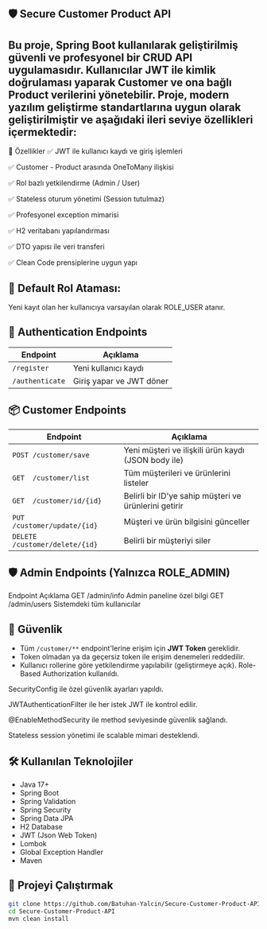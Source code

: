 ## 🛡️ Secure Customer Product API
## Bu proje, Spring Boot kullanılarak geliştirilmiş güvenli ve profesyonel bir CRUD API uygulamasıdır. Kullanıcılar JWT ile kimlik doğrulaması yaparak Customer ve ona bağlı Product verilerini yönetebilir. Proje, modern yazılım geliştirme standartlarına uygun olarak geliştirilmiştir ve aşağıdaki ileri seviye özellikleri içermektedir:

🚀 Özellikler
✅ JWT ile kullanıcı kaydı ve giriş işlemleri

✅ Customer - Product arasında OneToMany ilişkisi

✅ Rol bazlı yetkilendirme (Admin / User)

✅ Stateless oturum yönetimi (Session tutulmaz)

✅ Profesyonel exception mimarisi

✅ H2 veritabanı yapılandırması

✅ DTO yapısı ile veri transferi

✅ Clean Code prensiplerine uygun yapı

## 🎯 Default Rol Ataması:
Yeni kayıt olan her kullanıcıya varsayılan olarak ROLE_USER atanır.

## 🔐 Authentication Endpoints

| Endpoint        | Açıklama                    |
|----------------|-----------------------------|
| `/register`     | Yeni kullanıcı kaydı        |
| `/authenticate` | Giriş yapar ve JWT döner     |

## 📦 Customer Endpoints

| Endpoint                         | Açıklama                                              |
|----------------------------------|--------------------------------------------------------|
| `POST /customer/save`           | Yeni müşteri ve ilişkili ürün kaydı (JSON body ile)    |
| `GET  /customer/list`           | Tüm müşterileri ve ürünlerini listeler                 |
| `GET  /customer/id/{id}`        | Belirli bir ID'ye sahip müşteri ve ürünlerini getirir |
| `PUT  /customer/update/{id}`    | Müşteri ve ürün bilgisini günceller                   |
| `DELETE /customer/delete/{id}`  | Belirli bir müşteriyi siler                           |

## 🛡️ Admin Endpoints (Yalnızca ROLE_ADMIN)

Endpoint	Açıklama
GET /admin/info	Admin paneline özel bilgi
GET /admin/users	Sistemdeki tüm kullanıcılar

## 🔐 Güvenlik

- Tüm `/customer/**` endpoint'lerine erişim için **JWT Token** gereklidir.
- Token olmadan ya da geçersiz token ile erişim denemeleri reddedilir.
- Kullanıcı rollerine göre yetkilendirme yapılabilir (geliştirmeye açık).
Role-Based Authorization kullanıldı.

SecurityConfig ile özel güvenlik ayarları yapıldı.

JWTAuthenticationFilter ile her istek JWT ile kontrol edilir.

@EnableMethodSecurity ile method seviyesinde güvenlik sağlandı.

Stateless session yönetimi ile scalable mimari desteklendi.

## 🛠️ Kullanılan Teknolojiler
- Java 17+
- Spring Boot
- Spring Validation
- Spring Security
- Spring Data JPA
- H2 Database
- JWT (Json Web Token)
- Lombok
- Global Exception Handler
- Maven

## 📁 Projeyi Çalıştırmak

```bash
git clone https://github.com/Batuhan-Yalcin/Secure-Customer-Product-API.git
cd Secure-Customer-Product-API
mvn clean install
